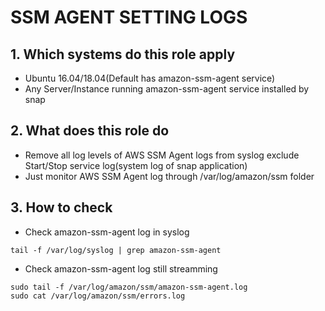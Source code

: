 # SSM AGENT SETTING LOGS

## 1. Which systems do this role apply

- Ubuntu 16.04/18.04(Default has amazon-ssm-agent service)
- Any Server/Instance running amazon-ssm-agent service installed by snap

## 2. What does this role do

- Remove all log levels of AWS SSM Agent logs from syslog exclude Start/Stop service log(system log of snap application)
- Just monitor AWS SSM Agent log through /var/log/amazon/ssm folder

## 3. How to check

- Check amazon-ssm-agent log in syslog

```
tail -f /var/log/syslog | grep amazon-ssm-agent
```

- Check amazon-ssm-agent log still streamming

```
sudo tail -f /var/log/amazon/ssm/amazon-ssm-agent.log
sudo cat /var/log/amazon/ssm/errors.log
```
